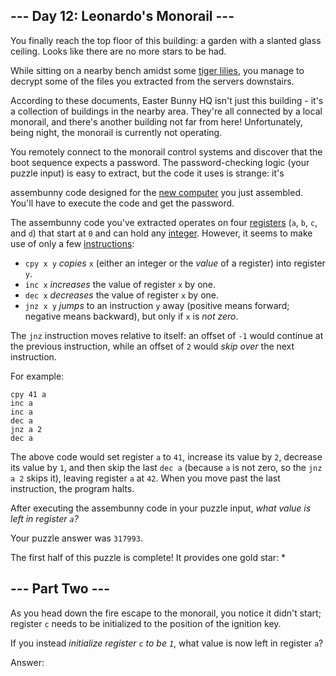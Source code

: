 --- Day 12: Leonardo's Monorail ---
-----------------------------------

You finally reach the top floor of this building: a garden with a
slanted glass ceiling. Looks like there are no more stars to be had.

While sitting on a nearby bench amidst some [tiger lilies], you manage
to decrypt some of the files you extracted from the servers downstairs.

According to these documents, Easter Bunny HQ isn't just this building -
it's a collection of buildings in the nearby area. They're all connected
by a local monorail, and there's another building not far from here!
Unfortunately, being night, the monorail is currently not operating.

You remotely connect to the monorail control systems and discover that
the boot sequence expects a password. The password-checking logic (your
puzzle input) is easy to extract, but the code it uses is strange: it's

assembunny code designed for the [new computer] you just assembled.
You'll have to execute the code and get the password.

The assembunny code you've extracted operates on four [registers]
(`a`, `b`, `c`, and `d`) that start at `0` and can hold any [integer].
However, it seems to make use of only a few [instructions]:

-   `cpy x y` *copies* `x` (either an integer or the *value* of a
    register) into register `y`.
-   `inc x` *increases* the value of register `x` by one.
-   `dec x` *decreases* the value of register `x` by one.
-   `jnz x y` *jumps* to an instruction `y` away (positive means
    forward; negative means backward), but only if `x` is *not zero*.

The `jnz` instruction moves relative to itself: an offset of `-1` would
continue at the previous instruction, while an offset of `2` would *skip
over* the next instruction.

For example:

    cpy 41 a
    inc a
    inc a
    dec a
    jnz a 2
    dec a

The above code would set register `a` to `41`, increase its value by
`2`, decrease its value by `1`, and then skip the last `dec a` (because
`a` is not zero, so the `jnz a 2` skips it), leaving register `a` at
`42`. When you move past the last instruction, the program halts.

After executing the assembunny code in your puzzle input, *what value is
left in register `a`?*

Your puzzle answer was `317993`.

The first half of this puzzle is complete! It provides one gold star: \*

--- Part Two ---
----------------

As you head down the fire escape to the monorail, you notice it didn't
start; register `c` needs to be initialized to the position of the
ignition key.

If you instead *initialize register `c` to be `1`*, what value is now
left in register `a`?

Answer:

  [tiger lilies]: https://www.google.com/search?q=tiger+lilies&tbm=isch
  [new computer]: 11
  [registers]: https://en.wikipedia.org/wiki/Processor_register
  [integer]: https://en.wikipedia.org/wiki/Integer
  [instructions]: https://en.wikipedia.org/wiki/Instruction_set

